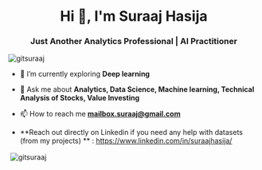 
<h1 align="center">Hi 👋, I'm Suraaj Hasija</h1>
<h3 align="center"> Just Another Analytics Professional | AI Practitioner  </h3>

<p align="left"> <img src="https://komarev.com/ghpvc/?username=gitsuraaj" alt="gitsuraaj" /> </p>

- 🌱 I’m currently exploring **Deep learning**

- 💬 Ask me about **Analytics, Data Science, Machine learning, Technical Analysis of Stocks, Value Investing**

- 📫 How to reach me **mailbox.suraaj@gmail.com**

- **Reach out directly on Linkedin if you need any help with datasets (from my projects) ** : https://www.linkedin.com/in/suraajhasija/
<p >&nbsp;<img align="center" src="https://github-readme-stats.vercel.app/api?username=gitsuraaj&show_icons=true" alt="gitsuraaj" /></p>

</p>

